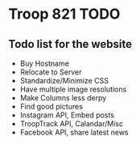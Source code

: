 # Troop 821 TODO
## Todo list for the website
- Buy Hostname
- Relocate to Server
- Standardize/Minimize CSS
- Have multiple image resolutions
- Make Columns less derpy
- Find good pictures
- Instagram API, Embed posts
- TroopTrack API, Calandar/Misc
- Facebook API, share latest news
